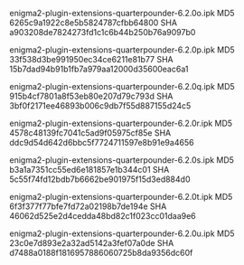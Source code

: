 enigma2-plugin-extensions-quarterpounder-6.2.0o.ipk
MD5 6265c9a1922c8e5b5824787cfbb64800
SHA a903208de7824273fd1c1c6b44b250b76a9097b0

enigma2-plugin-extensions-quarterpounder-6.2.0p.ipk
MD5 33f538d3be991950ec34ce6211e81b77
SHA 15b7dad94b91b1fb7a979aa12000d35600eac6a1

enigma2-plugin-extensions-quarterpounder-6.2.0q.ipk
MD5 915b4cf7801a8f53eb80e207d79c793d
SHA 3bf0f2171ee46893b006c9db7f55d887155d24c5

enigma2-plugin-extensions-quarterpounder-6.2.0r.ipk
MD5 4578c48139fc7041c5ad9f05975cf85e
SHA ddc9d54d642d6bbc5f7724711597e8b91e9a4656

enigma2-plugin-extensions-quarterpounder-6.2.0s.ipk
MD5 b3a1a7351cc55ed6e181857e1b344c01
SHA 5c55f74fd12bdb7b6662be901975f15d3ed884d0

enigma2-plugin-extensions-quarterpounder-6.2.0t.ipk
MD5 6f3f377f77bfe7fd72a02198b7de194e
SHA 46062d525e2d4cedda48bd82c1f023cc01daa9e6

enigma2-plugin-extensions-quarterpounder-6.2.0u.ipk
MD5 23c0e7d893e2a32ad5142a3fef07a0de
SHA d7488a0188f1816957886060725b8da9356dc60f

